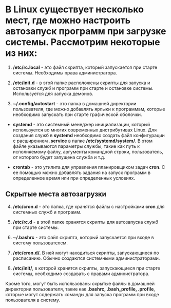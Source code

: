 # В Linux существует несколько мест, где можно настроить автозапуск программ при загрузке системы. Рассмотрим некоторые из них:

1. **/etc/rc.local** - это файл скрипта, который запускается при старте системы. Необходимы права администратора.

2. **/etc/init.d** - в этой папке расположены скрипты для запуска и остановки служб и программ при старте и остановке системы. Используется для запуска демонов.

3. **~/.config/autostart** - это папка в домашней директории пользователя, где можно добавлять ярлыки к программам, которые необходимо запускать при старте графической оболочки.

- **systemd** - это системный менеджер инициализации, который используется во многих современных дистрибутивах Linux. 
Для создания служб в **systemd** необходимо создать файл конфигурации с расширением **.service** в папке **/etc/systemd/system/**. 
В этом файле указываются параметры службы, такие как путь к исполняемому файлу, аргументы командной строки, пользователь, от которого будет запущена служба и т.д.

- **crontab** - это утилита для управления планировщиком задач **cron**. С ее помощью можно добавлять задания на запуск программ в определенное время или при определенных условиях.

## Скрытые места автозагрузки

4. **/etc/cron.d** - это папка, где хранятся файлы с настройками **cron** для системных служб и программ. 

5. **/etc/rc.d** - в этой папке хранятся скрипты для автозапуска служб при старте системы. 

6. **~/.bashrc** - это файл скрипта, который запускается при входе в систему пользователем. 

7. **/etc/cron.d/**. В ней могут находиться скрипты, запускающиеся по расписанию. Обычно создаются системными администраторами.

8. **/etc/init/**, в которой хранятся скрипты, запускающиеся при старте системы, необходимо создавать с правами администратора.

Кроме того, могут быть использованы скрытые файлы в домашней директории 
пользователя, такие как **.bashrc, .bash_profile, .profile**, которые могут 
содержать команды для запуска программ при входе пользователя в систему.